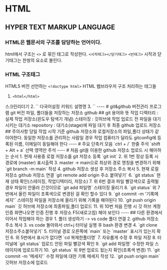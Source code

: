 # HTML 
## HYPER TEXT MARKUP LANGUAGE
### HTML은 웹문서의 구조를 담당하는 언어이다.
 html에서 구조는 `<>` 로 묶인 태그로 작성한다.
 `<시작태그></닫기태그>`
 `<빈태그>`
 시작과 닫기태그는 한쌍의 요소로 불린다.
 ### HTML 구조태그
 HTML5 버전 선언하는 `<!doctype html>`
 HTML 웹브라우저 구조 처리하는 태그들
 1. `<html</html>` 
  <html lnag="ko" > 스크린리더기
 2. `<head></head>`
  <meta charset="UTF-8"> 다국어설정
  <meta name="keywords" content="html,html공부,html초보"> 키워드 
  <meta name="description" content="2025년 완벽하게 html을 마스터 하고 싶으신가요? 여기서 공부하세요!!"> 설명명
 3. `<body></body>`
 ----
 # git&github
  버전관리 프로그램 git
  버전 파일, 폴더들을 저장하는 저장소 github
## git 용어와 뜻
 작업 디렉터리 : 실제 작업 저장소(윈도우 탐색기 개념)
 스테이징 : 깃허브에 작업 업로드 전 파일을 대기시키는 대기소
 repository : 대기소(stage)에 파일 대기 후 최종 github 업로드 저장소
 ## 주의사항
  당일 작업 시작 기준 github 저장소와 로컬저장소의 파일,폴더 상태가 같아야한다.
  동일한 저장소를 관리하는 사람일 경우 작업 컴퓨터가 달라도 gitconfig에 등록된 이름, 이메일이 동일해야 한다
  ----
  # 주요 단축키 모음
 `ctrl + /` 한줄 주석
 `shift + Alt + a` 선택 영역만 주석
 ----
 # 처음 git을 이용한 github 저장소 업로드 시 해아하는 순서
 1. 현재 사용중 로컬 저장소를 git 저장소 등록 `git init`
 2. 위 1번 정상 등록 시 경로에 (master) 표시출력
 3. master -> main으로 최상위 경로 명칭을 변경하기 위해 `git branch -m main` 작성
 4. github 저장소 생성 후 저장소 주소 복사 
 5. 현재 로컬 저장소 github 저장소 연결 `git remote add origin 주소 붙여넣기`
 6. `git status` 현재 상태 확인(스테이징, 작업디텍터리, 저장소)
 7. 위 6번 결과 파일 빨강색으로 출력될 경우 파일이 안올라 간것이므로 `git add 파일명` 스테이징 올리기
 8. `git status` 위 7번에서 올린 파일이 초록색으로 변경된 걸 확인 할수 있다
 9. `git commit -m '기록메세지'` 스테이징 파일을 저장소에 올리기 위해 기록을 해야된다
 10. `git push origin main` 깃 허브에 저장소에 최종파일,폴더 업로드
 11. 위 10번 처음 진행 시 깃 허브 계정 인증 화면나오면 인증 진행 후 저장소 F5(새로고침) 해야 보인다
 ----
 ## 다른 환경에서 이어서 작업해야 하는 경우 
  1. 폴더 생성하기 -> vs code 폴더 연결
  2. github 저장소 주소 복사
  3. vs code 돌아와서 ctrl+j 터미널 실행 후 bash 환경 변경
  4. `git clone 저장소주소붙혀넣기`
  5. 터미널 경로 오른쪽에 `main` 또는 `master` 표시가 있는지 확인
  6. 위 5번에서 표시가 없다면 `cd 복제한폴더명`
  7. 자유롭게 수정 후 파일 저장
  8. 터미널에 `git status` 업로드 안된 파일 빨강색 확인
  9. `git add 파일명` 수정한 파일 스테이지에 업로드하기
  10. `git status` 위 9번 업로드 됬는지 확인(초록색 변경)
  11. `git commit -m '메세지'` 수정 파일에 대한 기록 메세지 작성
  12. `git push origin main` 깃허브 저장소에 업로드
  